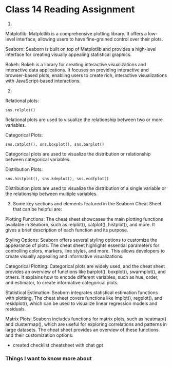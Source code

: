 # Class 14 Reading Assignment

1. 

Matplotlib:  Matplotlib is a comprehensive plotting library. It offers a low-level interface, allowing users to have fine-grained control over their plots.

Seaborn: Seaborn is built on top of Matplotlib and provides a high-level interface for creating visually appealing statistical graphics.

Bokeh: Bokeh is a library for creating interactive visualizations and interactive data applications. It focuses on providing interactive and browser-based plots, enabling users to create rich, interactive visualizations with JavaScript-based interactions. 

2. 
Relational plots:

```
sns.relplot()
```
Relational plots are used to visualize the relationship between two or more variables.

Categorical Plots:

```
sns.catplot(), sns.boxplot(), sns.barplot()
```

Categorical plots are used to visualize the distribution or relationship between categorical variables.

Distribution Plots:

```
sns.histplot(), sns.kdeplot(), sns.ecdfplot()
```

Distribution plots are used to visualize the distribution of a single variable or the relationship between multiple variables.

3. Some key sections and elements featured in the Seaborn Cheat Sheet that can be helpful are:

Plotting Functions: The cheat sheet showcases the main plotting functions available in Seaborn, such as relplot(), catplot(), histplot(), and more. It gives a brief description of each function and its purpose.

Styling Options: Seaborn offers several styling options to customize the appearance of plots. The cheat sheet highlights essential parameters for controlling colors, markers, line styles, and more. This allows developers to create visually appealing and informative visualizations.

Categorical Plotting: Categorical plots are widely used, and the cheat sheet provides an overview of functions like barplot(), boxplot(), swarmplot(), and others. It explains how to encode different variables, such as hue, order, and estimator, to create informative categorical plots.

Statistical Estimation: Seaborn integrates statistical estimation functions with plotting. The cheat sheet covers functions like lmplot(), regplot(), and residplot(), which can be used to visualize linear regression models and residuals.

Matrix Plots: Seaborn includes functions for matrix plots, such as heatmap() and clustermap(), which are useful for exploring correlations and patterns in large datasets. The cheat sheet provides an overview of these functions and their customization options.

- created checklist cheatsheet with chat gpt

### Things I want to know more about
